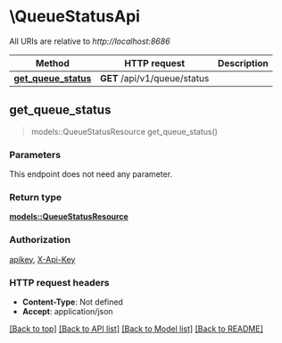# \QueueStatusApi

All URIs are relative to *http://localhost:8686*

Method | HTTP request | Description
------------- | ------------- | -------------
[**get_queue_status**](QueueStatusApi.md#get_queue_status) | **GET** /api/v1/queue/status | 



## get_queue_status

> models::QueueStatusResource get_queue_status()


### Parameters

This endpoint does not need any parameter.

### Return type

[**models::QueueStatusResource**](QueueStatusResource.md)

### Authorization

[apikey](../README.md#apikey), [X-Api-Key](../README.md#X-Api-Key)

### HTTP request headers

- **Content-Type**: Not defined
- **Accept**: application/json

[[Back to top]](#) [[Back to API list]](../README.md#documentation-for-api-endpoints) [[Back to Model list]](../README.md#documentation-for-models) [[Back to README]](../README.md)

